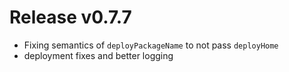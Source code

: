 # Release v0.7.7

- Fixing semantics of `deployPackageName` to not pass `deployHome`
- deployment fixes and better logging
